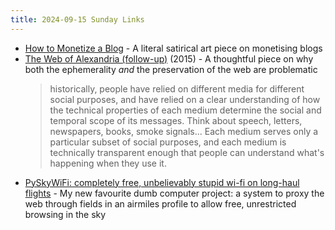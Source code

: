 ```yaml
---
title: 2024-09-15 Sunday Links
---
```

- [How to Monetize a Blog](https://modem.io/blog/blog-monetization/) - A literal satirical art piece on monetising blogs
- [The Web of Alexandria (follow-up)](https://worrydream.com/TheWebOfAlexandria/2.html) (2015) - A thoughtful piece on why both the ephemerality _and_ the preservation of the web are problematic
	> historically, people have relied on different media for different social purposes, and have relied on a clear understanding of how the technical properties of each medium determine the social and temporal scope of its messages.
	> Think about speech, letters, newspapers, books, smoke signals... Each medium serves only a particular subset of social purposes, and each medium is technically transparent enough that people can understand what's happening when they use it.
- [PySkyWiFi: completely free, unbelievably stupid wi-fi on long-haul flights](https://robertheaton.com/pyskywifi/) - My new favourite dumb computer project: a system to proxy the web through fields in an airmiles profile to allow free, unrestricted browsing in the sky